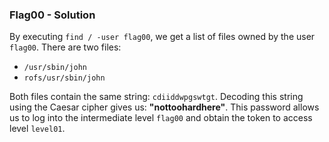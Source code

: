 ### **Flag00 - Solution**

By executing `find / -user flag00`, we get a list of files owned by the user `flag00`. There are two files:

- `/usr/sbin/john`
- `rofs/usr/sbin/john`

Both files contain the same string: `cdiiddwpgswtgt`. Decoding this string using the Caesar cipher gives us: **"nottoohardhere"**. This password allows us to log into the intermediate level `flag00` and obtain the token to access level `level01`.
